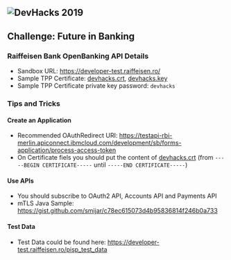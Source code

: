 ![DevHacks 2019](https://api.myconnector.ro/files/events/logo/175/529e3c2db8e94cfa68c5e73ece5f4591.png)
---
## Challenge: Future in Banking
### Raiffeisen Bank OpenBanking API Details
* Sandbox URL: https://developer-test.raiffeisen.ro/
* Sample TPP Certificate: [devhacks.crt](devhacks.crt), [devhacks.key](devhacks.key)
* Sample TPP Certificate private key password: `devhacks`

### Tips and Tricks
#### Create an Application
* Recommended OAuthRedirect URI: https://testapi-rbi-merlin.apiconnect.ibmcloud.com/development/sb/forms-application/process-access-token
* On Certificate fiels you should put the content of [devhacks.crt](devhacks.crt) (from `-----BEGIN CERTIFICATE-----` until `-----END CERTIFICATE-----`)
#### Use APIs
* You should subscribe to OAuth2 API, Accounts API and Payments API
* mTLS Java Sample: https://gist.github.com/smijar/c78ec615073d4b95836814f246b0a733
#### Test Data
* Test Data could be found here: https://developer-test.raiffeisen.ro/pisp_test_data

